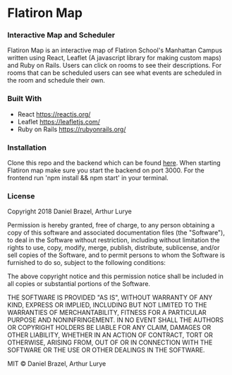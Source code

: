 # Flatiron Map
### Interactive Map and Scheduler
Flatiron Map is an interactive map of Flatiron School's Manhattan Campus written using React, Leaflet (A javascript library for making custom maps) and Ruby on Rails. Users can click on rooms to see their descriptions. For rooms that can be scheduled users can see what events are scheduled in the room and schedule their own.

### Built With
- React https://reactjs.org/
- Leaflet https://leafletjs.com/
- Ruby on Rails https://rubyonrails.org/

### Installation
Clone this repo and the backend which can be found [here](https://github.com/ahkian/flatiron-map-backend). When starting Flatiron map make sure you start the backend on port 3000. For the frontend run 'npm install && npm start' in your terminal.

### License
Copyright 2018 Daniel Brazel, Arthur Lurye

Permission is hereby granted, free of charge, to any person obtaining a copy of this software and associated documentation files (the "Software"), to deal in the Software without restriction, including without limitation the rights to use, copy, modify, merge, publish, distribute, sublicense, and/or sell copies of the Software, and to permit persons to whom the Software is furnished to do so, subject to the following conditions:

The above copyright notice and this permission notice shall be included in all copies or substantial portions of the Software.

THE SOFTWARE IS PROVIDED "AS IS", WITHOUT WARRANTY OF ANY KIND, EXPRESS OR IMPLIED, INCLUDING BUT NOT LIMITED TO THE WARRANTIES OF MERCHANTABILITY, FITNESS FOR A PARTICULAR PURPOSE AND NONINFRINGEMENT. IN NO EVENT SHALL THE AUTHORS OR COPYRIGHT HOLDERS BE LIABLE FOR ANY CLAIM, DAMAGES OR OTHER LIABILITY, WHETHER IN AN ACTION OF CONTRACT, TORT OR OTHERWISE, ARISING FROM, OUT OF OR IN CONNECTION WITH THE SOFTWARE OR THE USE OR OTHER DEALINGS IN THE SOFTWARE.

MIT © Daniel Brazel,  Arthur Lurye
